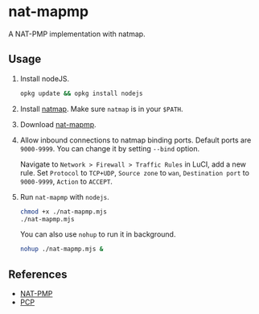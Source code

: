 # nat-mapmp

A NAT-PMP implementation with natmap.

## Usage

1. Install nodeJS.

   ```bash
   opkg update && opkg install nodejs
   ```

2. Install [natmap](https://github.com/heiher/natmap). Make sure `natmap` is in your `$PATH`.

3. Download [nat-mapmp](../../releases).

4. Allow inbound connections to natmap binding ports. Default ports are `9000-9999`. You can change it by setting `--bind` option.

   Navigate to `Network > Firewall > Traffic Rules` in LuCI, add a new rule. Set `Protocol` to `TCP+UDP`, `Source zone` to `wan`, `Destination port` to `9000-9999`, `Action` to `ACCEPT`.

5. Run `nat-mapmp` with `nodejs`.

   ```bash
   chmod +x ./nat-mapmp.mjs
   ./nat-mapmp.mjs
   ```

   You can also use `nohup` to run it in background.

   ```bash
   nohup ./nat-mapmp.mjs &
   ```

## References

- [NAT-PMP](http://tools.ietf.org/html/rfc6886)
- [PCP](http://tools.ietf.org/html/rfc6887)
